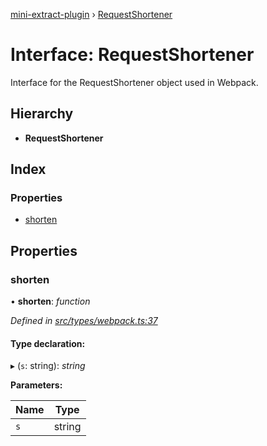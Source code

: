 [mini-extract-plugin](../README.md) › [RequestShortener](requestshortener.md)

# Interface: RequestShortener

Interface for the RequestShortener object used in Webpack.

## Hierarchy

* **RequestShortener**

## Index

### Properties

* [shorten](requestshortener.md#shorten)

## Properties

###  shorten

• **shorten**: *function*

*Defined in [src/types/webpack.ts:37](https://github.com/JuroOravec/mini-extract-plugin/blob/a152a2a/src/types/webpack.ts#L37)*

#### Type declaration:

▸ (`s`: string): *string*

**Parameters:**

Name | Type |
------ | ------ |
`s` | string |
